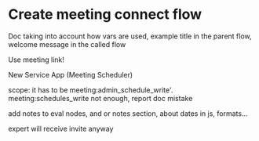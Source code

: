 # Create meeting connect flow

Doc taking into account how vars are used, example title in the parent flow, welcome message in the called flow

Use meeting link!



New Service App (Meeting Scheduler)

  scope: it has to be meeting:admin_schedule_write'. meeting:schedules_write not enough, report doc mistake


add notes to eval nodes, and or notes section, about dates in js, formats...


expert will receive invite anyway




